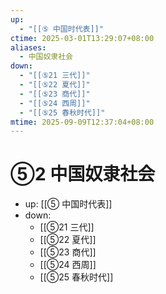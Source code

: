 ```yaml
---
up:
  - "[[⑤ 中国时代表]]"
ctime: 2025-03-01T13:29:07+08:00
aliases:
  - 中国奴隶社会
down:
  - "[[⑤21 三代]]"
  - "[[⑤22 夏代]]"
  - "[[⑤23 商代]]"
  - "[[⑤24 西周]]"
  - "[[⑤25 春秋时代]]"
mtime: 2025-09-09T12:37:04+08:00
---
```


# ⑤2 中国奴隶社会

- up: [[⑤ 中国时代表]]
- down:	
	- [[⑤21 三代]]
	- [[⑤22 夏代]]
	- [[⑤23 商代]]
	- [[⑤24 西周]]
	- [[⑤25 春秋时代]]
	
